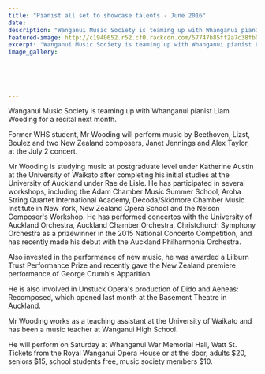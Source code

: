 ```yaml
---
title: "Pianist all set to showcase talents - June 2016"
date: 
description: "Wanganui Music Society is teaming up with Whanganui pianist Liam Wooding for a recital next month, Wanganui Chronicle article on 28/6/16..."
featured-image: http://c1940652.r52.cf0.rackcdn.com/57747b85ff2a7c38fb0003e5/Liam-Wooding-WU-Music-Society-28-June-Chronicle.jpg
excerpt: "Wanganui Music Society is teaming up with Whanganui pianist Liam Wooding for a recital next month."
image_gallery:
    
    
    
    
    
---
```


<p>Wanganui Music Society is teaming up with Whanganui pianist Liam Wooding for a recital next month.</p>
<p>Former WHS student, Mr Wooding will perform music by Beethoven, Lizst, Boulez and two New Zealand composers, Janet Jennings and Alex Taylor, at the July 2 concert.</p>
<p>Mr Wooding is studying music at postgraduate level under Katherine Austin at the University of Waikato after completing his initial studies at the University of Auckland under Rae de Lisle. He has participated in several workshops, including the Adam Chamber Music Summer School, Aroha String Quartet International Academy, Decoda/Skidmore Chamber Music Institute in New York, New Zealand Opera School and the Nelson Composer's Workshop. He has performed concertos with the University of Auckland Orchestra, Auckland Chamber Orchestra, Christchurch Symphony Orchestra as a prizewinner in the 2015 National Concerto Competition, and has recently made his debut with the Auckland Philharmonia Orchestra.</p>
<p>Also invested in the performance of new music, he was awarded a Lilburn Trust Performance Prize and recently gave the New Zealand premiere performance of George Crumb's Apparition.</p>
<p>He is also involved in Unstuck Opera's production of Dido and Aeneas: Recomposed, which opened last month at the Basement Theatre in Auckland.</p>
<p>Mr Wooding works as a teaching assistant at the University of Waikato and has been a music teacher at Wanganui High School.</p>
<p>He will perform on Saturday at Whanganui War Memorial Hall, Watt St. Tickets from the Royal Wanganui Opera House or at the door, adults $20, seniors $15, school students free, music society members $10.</p>

